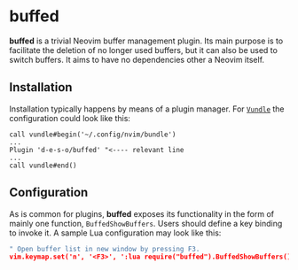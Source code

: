 buffed
======

**buffed** is a trivial Neovim buffer management plugin. Its main
purpose is to facilitate the deletion of no longer used buffers, but it
can also be used to switch buffers. It aims to have no dependencies
other a Neovim itself.

Installation
------------
Installation typically happens by means of a plugin manager. For
[`Vundle`][vundle] the configuration could look like this:
```vim
call vundle#begin('~/.config/nvim/bundle')
...
Plugin 'd-e-s-o/buffed' "<---- relevant line
...
call vundle#end()
```

Configuration
-------------
As is common for plugins, **buffed** exposes its functionality in the
form of mainly one function, `BuffedShowBuffers`. Users should define a
key binding to invoke it. A sample Lua configuration may look like this:
```lua
" Open buffer list in new window by pressing F3.
vim.keymap.set('n', '<F3>', ':lua require("buffed").BuffedShowBuffers()<CR>', {noremap = true})
```

[vundle]: https://github.com/VundleVim/Vundle.vim
